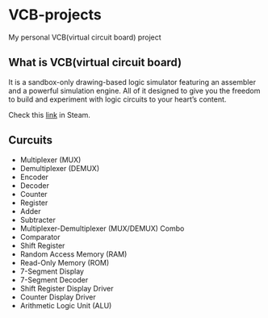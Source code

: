 # VCB-projects
My personal VCB(virtual circuit board) project

## What is VCB(virtual circuit board)

It is a sandbox-only drawing-based logic simulator featuring an assembler and a powerful simulation engine. All of it designed to give you the freedom to build and experiment with logic circuits to your heart’s content.

Check this [link](https://store.steampowered.com/app/1885690/Virtual_Circuit_Board/) in Steam.

## Curcuits

* Multiplexer (MUX)
* Demultiplexer (DEMUX)
* Encoder
* Decoder
* Counter
* Register
* Adder
* Subtracter
* Multiplexer-Demultiplexer (MUX/DEMUX) Combo
* Comparator
* Shift Register
* Random Access Memory (RAM)
* Read-Only Memory (ROM)
* 7-Segment Display
* 7-Segment Decoder
* Shift Register Display Driver
* Counter Display Driver
* Arithmetic Logic Unit (ALU)
